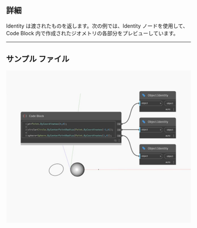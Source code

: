 ## 詳細
Identity は渡されたものを返します。次の例では、Identity ノードを使用して、Code Block 内で作成されたジオメトリの各部分をプレビューしています。
___
## サンプル ファイル

![Identity](./DSCore.Object.Identity_img.jpg)

